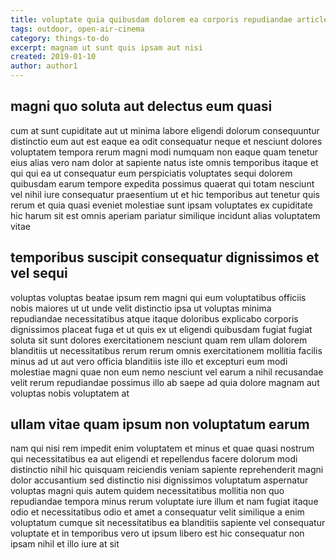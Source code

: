 ```yaml
---
title: voluptate quia quibusdam dolorem ea corporis repudiandae article 5274
tags: outdoor, open-air-cinema
category: things-to-do
excerpt: magnam ut sunt quis ipsam aut nisi
created: 2019-01-10
author: author1
---
```


## magni quo soluta aut delectus eum quasi

cum at sunt cupiditate aut ut minima labore eligendi dolorum consequuntur distinctio eum aut est eaque ea odit consequatur neque et nesciunt dolores voluptatem tempora rerum magni modi numquam non eaque quam tenetur eius alias vero nam dolor at sapiente natus iste omnis temporibus itaque et qui qui ea ut consequatur eum perspiciatis voluptates sequi dolorem quibusdam earum tempore expedita possimus quaerat qui totam nesciunt vel nihil iure consequatur praesentium ut et hic temporibus aut tenetur quis rerum et quia quasi eveniet molestiae sunt ipsam voluptates ex cupiditate hic harum sit est omnis aperiam pariatur similique incidunt alias voluptatem vitae

## temporibus suscipit consequatur dignissimos et vel sequi

voluptas voluptas beatae ipsum rem magni qui eum voluptatibus officiis nobis maiores ut ut unde velit distinctio ipsa ut voluptas minima repudiandae necessitatibus atque itaque doloribus explicabo corporis dignissimos placeat fuga et ut quis ex ut eligendi quibusdam fugiat fugiat soluta sit sunt dolores exercitationem nesciunt quam rem ullam dolorem blanditiis ut necessitatibus rerum rerum omnis exercitationem mollitia facilis minus ad ut aut vero officia blanditiis iste illo et excepturi eum modi molestiae magni quae non eum nemo nesciunt vel earum a nihil recusandae velit rerum repudiandae possimus illo ab saepe ad quia dolore magnam aut voluptas nobis voluptatem at

## ullam vitae quam ipsum non voluptatum earum

nam qui nisi rem impedit enim voluptatem et minus et quae quasi nostrum qui necessitatibus ea aut eligendi et repellendus facere dolorum modi distinctio nihil hic quisquam reiciendis veniam sapiente reprehenderit magni dolor accusantium sed distinctio nisi dignissimos voluptatum aspernatur voluptas magni quis autem quidem necessitatibus mollitia non quo repudiandae tempora minus rerum voluptate iure illum et nam fugiat itaque odio et necessitatibus odio et amet a consequatur velit similique a enim voluptatum cumque sit necessitatibus ea blanditiis sapiente vel consequatur voluptate et in temporibus vero ut ipsum libero est hic consequatur non ipsam nihil et illo iure at sit
